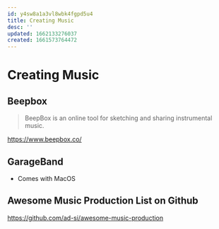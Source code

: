 ```yaml
---
id: y4sw8a1a3vl8wbk4fgpd5u4
title: Creating Music
desc: ''
updated: 1662133276037
created: 1661573764472
---
```

# Creating Music

## Beepbox

> BeepBox is an online tool for sketching and sharing instrumental music.

https://www.beepbox.co/


## GarageBand

- Comes with MacOS


## Awesome Music Production List on Github

https://github.com/ad-si/awesome-music-production

##
